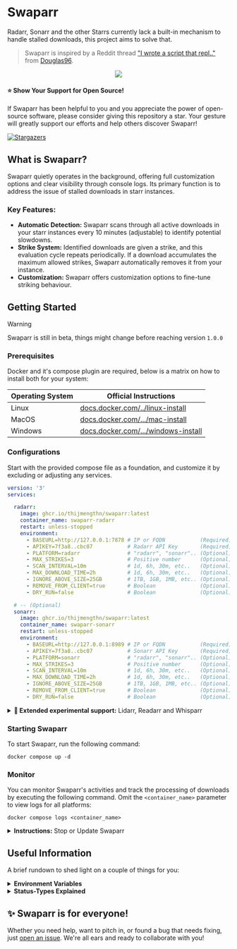 
# Swaparr

Radarr, Sonarr and the other Starrs currently lack a built-in mechanism to handle stalled downloads, this project aims to solve that.

> Swaparr is inspired by a Reddit thread ["I wrote a script that repl.."](https://www.reddit.com/r/radarr/comments/101q31k/i_wrote_a_script_that_replaces_slowdead_torrents/) from [Douglas96](https://www.reddit.com/user/Douglas96/).

<p align="center">
  <img src="https://i.imgur.com/HMCDGbO.png?s=128">
</p>



#### ⭐ Show Your Support for Open Source!

If Swaparr has been helpful to you and you appreciate the power of open-source software, please consider giving this repository a star. Your gesture will greatly support our efforts and help others discover Swaparr!

[![Stargazers](https://reporoster.com/stars/dark/notext/ThijmenGThN/swaparr)](https://github.com/ThijmenGThN/swaparr/stargazers)



## What is Swaparr?

Swaparr quietly operates in the background, offering full customization options and clear visibility through console logs. Its primary function is to address the issue of stalled downloads in starr instances.



### Key Features:

- **Automatic Detection:** Swaparr scans through all active downloads in your starr instances every 10 minutes (adjustable) to identify potential slowdowns.
- **Strike System:** Identified downloads are given a strike, and this evaluation cycle repeats periodically. If a download accumulates the maximum allowed strikes, Swaparr automatically removes it from your instance.
- **Customization:** Swaparr offers customization options to fine-tune striking behaviour.



## Getting Started

> [!WARNING]
> Swaparr is still in beta, things might change before reaching version ` 1.0.0 `



### Prerequisites 

Docker and it's compose plugin are required, below is a matrix on how to install both for your system:

|Operating System|Official Instructions|
|-|-|
|Linux|[docs.docker.com/../linux-install](https://docs.docker.com/desktop/install/linux-install/)
|MacOS|[docs.docker.com/.../mac-install](https://docs.docker.com/desktop/install/mac-install/)
|Windows|[docs.docker.com/.../windows-install](https://docs.docker.com/desktop/install/windows-install/)



### Configurations

Start with the provided compose file as a foundation, and customize it by excluding or adjusting any services.

```yml
version: '3'
services:

  radarr:
    image: ghcr.io/thijmengthn/swaparr:latest
    container_name: swaparr-radarr
    restart: unless-stopped
    environment:
      - BASEURL=http://127.0.0.1:7878 # IP or FQDN           (Required)
      - APIKEY=7f3a8..cbc07           # Radarr API Key       (Required)                
      - PLATFORM=radarr               # "radarr", "sonarr".. (Optional) default: radarr
      - MAX_STRIKES=3                 # Positive number      (Optional) default: 3     
      - SCAN_INTERVAL=10m             # 1d, 6h, 30m, etc..   (Optional) default: 10m   
      - MAX_DOWNLOAD_TIME=2h          # 1d, 6h, 30m, etc..   (Optional) default: 2h    
      - IGNORE_ABOVE_SIZE=25GB        # 1TB, 1GB, 1MB, etc.. (Optional) default: 25GB  
      - REMOVE_FROM_CLIENT=true       # Boolean              (Optional) default: true
      - DRY_RUN=false                 # Boolean              (Optional) default: false

  # -- (Optional)
  sonarr: 
    image: ghcr.io/thijmengthn/swaparr:latest
    container_name: swaparr-sonarr
    restart: unless-stopped
    environment:
      - BASEURL=http://127.0.0.1:8989 # IP or FQDN           (Required)
      - APIKEY=7f3a8..cbc07           # Sonarr API Key       (Required)                
      - PLATFORM=sonarr               # "radarr", "sonarr".. (Optional) default: radarr
      - MAX_STRIKES=3                 # Positive number      (Optional) default: 3     
      - SCAN_INTERVAL=10m             # 1d, 6h, 30m, etc..   (Optional) default: 10m   
      - MAX_DOWNLOAD_TIME=2h          # 1d, 6h, 30m, etc..   (Optional) default: 2h    
      - IGNORE_ABOVE_SIZE=25GB        # 1TB, 1GB, 1MB, etc.. (Optional) default: 25GB  
      - REMOVE_FROM_CLIENT=true       # Boolean              (Optional) default: true
      - DRY_RUN=false                 # Boolean              (Optional) default: false
```

<details>
  <summary>
    <strong>🚩 Extended experimental support:</strong> Lidarr, Readarr and Whisparr
  </summary>

  ```yml
  version: '3'
  services:

    radarr:
      image: ghcr.io/thijmengthn/swaparr:latest
      container_name: swaparr-radarr
      restart: unless-stopped
      environment:
        - BASEURL=http://127.0.0.1:7878 # IP or FQDN           (Required)
        - APIKEY=7f3a8..cbc07           # Radarr API Key       (Required)                
        - PLATFORM=radarr               # "radarr", "sonarr".. (Optional) default: radarr
        - MAX_STRIKES=3                 # Positive number      (Optional) default: 3     
        - SCAN_INTERVAL=10m             # 1d, 6h, 30m, etc..   (Optional) default: 10m   
        - MAX_DOWNLOAD_TIME=2h          # 1d, 6h, 30m, etc..   (Optional) default: 2h    
        - IGNORE_ABOVE_SIZE=25GB        # 1TB, 1GB, 1MB, etc.. (Optional) default: 25GB  
        - REMOVE_FROM_CLIENT=true       # Boolean              (Optional) default: true
        - DRY_RUN=false                 # Boolean              (Optional) default: false

    # -- (Optional)
    sonarr: 
      image: ghcr.io/thijmengthn/swaparr:latest
      container_name: swaparr-sonarr
      restart: unless-stopped
      environment:
        - BASEURL=http://127.0.0.1:8989 # IP or FQDN           (Required)
        - APIKEY=7f3a8..cbc07           # Sonarr API Key       (Required)                
        - PLATFORM=sonarr               # "radarr", "sonarr".. (Optional) default: radarr
        - MAX_STRIKES=3                 # Positive number      (Optional) default: 3     
        - SCAN_INTERVAL=10m             # 1d, 6h, 30m, etc..   (Optional) default: 10m   
        - MAX_DOWNLOAD_TIME=2h          # 1d, 6h, 30m, etc..   (Optional) default: 2h    
        - IGNORE_ABOVE_SIZE=25GB        # 1TB, 1GB, 1MB, etc.. (Optional) default: 25GB  
        - REMOVE_FROM_CLIENT=true       # Boolean              (Optional) default: true
        - DRY_RUN=false                 # Boolean              (Optional) default: false

    # -- (Optional)
    lidarr: 
      image: ghcr.io/thijmengthn/swaparr:latest
      container_name: swaparr-lidarr
      restart: unless-stopped
      environment:
        - BASEURL=http://127.0.0.1:8989 # IP or FQDN           (Required)
        - APIKEY=7f3a8..cbc07           # Lidarr API Key       (Required)                
        - PLATFORM=lidarr               # "radarr", "sonarr".. (Optional) default: radarr
        - MAX_STRIKES=3                 # Positive number      (Optional) default: 3     
        - SCAN_INTERVAL=10m             # 1d, 6h, 30m, etc..   (Optional) default: 10m   
        - MAX_DOWNLOAD_TIME=2h          # 1d, 6h, 30m, etc..   (Optional) default: 2h    
        - IGNORE_ABOVE_SIZE=25GB        # 1TB, 1GB, 1MB, etc.. (Optional) default: 25GB  
        - REMOVE_FROM_CLIENT=true       # Boolean              (Optional) default: true
        - DRY_RUN=false                 # Boolean              (Optional) default: false

    # -- (Optional)
    readarr: 
      image: ghcr.io/thijmengthn/swaparr:latest
      container_name: swaparr-readarr
      restart: unless-stopped
      environment:
        - BASEURL=http://127.0.0.1:8989 # IP or FQDN           (Required)
        - APIKEY=7f3a8..cbc07           # Readarr API Key      (Required)                
        - PLATFORM=readarr              # "radarr", "sonarr".. (Optional) default: radarr
        - MAX_STRIKES=3                 # Positive number      (Optional) default: 3     
        - SCAN_INTERVAL=10m             # 1d, 6h, 30m, etc..   (Optional) default: 10m   
        - MAX_DOWNLOAD_TIME=2h          # 1d, 6h, 30m, etc..   (Optional) default: 2h    
        - IGNORE_ABOVE_SIZE=25GB        # 1TB, 1GB, 1MB, etc.. (Optional) default: 25GB  
        - REMOVE_FROM_CLIENT=true       # Boolean              (Optional) default: true
        - DRY_RUN=false                 # Boolean              (Optional) default: false

    # -- (Optional)
    whisparr: 
      image: ghcr.io/thijmengthn/swaparr:latest
      container_name: swaparr-whisparr
      restart: unless-stopped
      environment:
        - BASEURL=http://127.0.0.1:8989 # IP or FQDN           (Required)
        - APIKEY=7f3a8..cbc07           # Whisparr API Key     (Required)                
        - PLATFORM=whisparr             # "radarr", "sonarr".. (Optional) default: radarr
        - MAX_STRIKES=3                 # Positive number      (Optional) default: 3     
        - SCAN_INTERVAL=10m             # 1d, 6h, 30m, etc..   (Optional) default: 10m   
        - MAX_DOWNLOAD_TIME=2h          # 1d, 6h, 30m, etc..   (Optional) default: 2h    
        - IGNORE_ABOVE_SIZE=25GB        # 1TB, 1GB, 1MB, etc.. (Optional) default: 25GB  
        - REMOVE_FROM_CLIENT=true       # Boolean              (Optional) default: true
        - DRY_RUN=false                 # Boolean              (Optional) default: false
  ```
</details>



### Starting Swaparr

To start Swaparr, run the following command:

```
docker compose up -d
```



### Monitor

You can monitor Swaparr's activities and track the processing of downloads by executing the following command. Omit the ` <container_name> ` parameter to view logs for all platforms:

```
docker compose logs <container_name>
```

<details>
  <summary>
    <strong>Instructions:</strong> Stop or Update Swaparr
  </summary>

  #### Stop

  To shutdown Swaparr, run the following command:

  ```
  docker compose down
  ```

  
  #### Update

  Updating Swaparr is a breeze, pull the latest images and restart the service:

  ```
  docker compose pull
  ```

  ```
  docker compose down
  ```

  ```
  docker compose up -d
  ```
</details>



## Useful Information

A brief rundown to shed light on a couple of things for you:

<details>
  <summary>
    <strong>Environment Variables</strong>
  </summary>

  | Name               | Default                 | Description                                                                                         |
  |--------------------|-------------------------|-----------------------------------------------------------------------------------------------------|
  | BASEURL            | `http://127.0.0.1:7878` | The URL of a radarr, sonarr or other starr instance.                                                |
  | APIKEY             | `7f3a8..cbc07`          | The API key of a radarr, sonarr or other starr instance.                                            |
  | PLATFORM           | `radarr`                | Indicates the type of starr platform, either `radarr`, `sonarr`, `lidarr`, `readarr` or `whisparr`. |
  | MAX_STRIKES        | `3`                     | Maximum number of strikes a download can accumulate before it is removed.                           |
  | SCAN_INTERVAL      | `10m`                   | How often Swaparr checks for stalled downloads.                                                     |
  | MAX_DOWNLOAD_TIME  | `2h`                    | Maximum allowed download time before it's considered stalled.                                       |
  | IGNORE_ABOVE_SIZE  | `25GB`                  | Files larger than this size will be ignored and not monitored.                                      |
  | REMOVE_FROM_CLIENT | `true`                  | Remove from both queue and download client (default) OR `false` only the queue of a starr instance. |
  | DRY_RUN            | `false`                 | Sandbox mode; try Swaparr without it performing destructive actions on your instances.              |
</details>

<details>
  <summary>
    <strong>Status-Types Explained</strong>
    </summary>

  | **Status** | **Description**                                                                                    |
  |------------|----------------------------------------------------------------------------------------------------| 
  | `Normal`   | Download is proceeding as expected; no issues detected.                                            |
  | `Striked`  | Download flagged as slow or stalled; may be removed if it continues to accumulate strikes.         |
  | `Removed`  | Download has been attempted to be removed from the starr instance.                                 |
  | `Ignored`  | Download is not monitored because it falls outside the set thresholds (e.g., size or time limits). |
  | `Queued`   | Download is in the queue within the download client waiting to start; will not be striked.         |
  | `Delayed`  | Download is temporarily paused or scheduled for later processing as defined in a delay profile.    |
</details>



## ✨ Swaparr is for everyone!

Whether you need help, want to pitch in, or found a bug that needs fixing, just [open an issue](https://github.com/ThijmenGThN/swaparr/issues). We're all ears and ready to collaborate with you!
